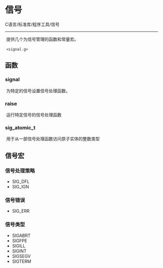 # 信号

C语言/标准库/程序工具/信号

---

​		提供几个为信号管理的函数和常量宏。

​		`<signal.g>`

## 函数

### signal

​		为特定的信号设置信号处理函数。



### raise

​		运行特定信号的信号处理函数



### sig_atomic_t

​		用于从一部信号处理函数访问原子实体的整数类型



## 信号宏

### 信号处理策略

- SIG_DFL
- SIG_IGN

### 信号错误

- SIG_ERR

### 信号类型

- SIGABRT
- SIGFPE
- SIGILL
- SIGINT
- SIGSEGV
- SIGTERM